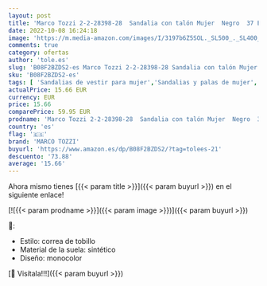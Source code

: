 ```yaml
---
layout: post
title: 'Marco Tozzi 2-2-28398-28  Sandalia con talón Mujer  Negro  37 EU'
date: 2022-10-08 16:24:18
image: 'https://m.media-amazon.com/images/I/3197b6Z5SOL._SL500_._SL400_.jpg'
comments: true
category: ofertas
author: 'tole.es'
slug: 'B08F2BZDS2-es Marco Tozzi 2-2-28398-28 Sandalia con talón Mujer Negro 37 EU'
sku: 'B08F2BZDS2-es'
tags: [ 'Sandalias de vestir para mujer','Sandalias y palas de mujer','Zapatos','Zapatos para mujer','Zapatos y complementos','marco tozzi','sandalia','🇪🇸', ]
actualPrice: 15.66 EUR
currency: EUR
price: 15.66
comparePrice: 59.95 EUR
prodname: 'Marco Tozzi 2-2-28398-28  Sandalia con talón Mujer  Negro  37 EU'
country: 'es'
flag: '🇪🇸'
brand: 'MARCO TOZZI'
buyurl: 'https://www.amazon.es/dp/B08F2BZDS2/?tag=tolees-21'
descuento: '73.88'
average: '15.66'
---
```


Ahora mismo tienes [{{< param title >}}]({{< param buyurl >}}) en el siguiente enlace!

[![{{< param prodname >}}]({{< param image >}})]({{< param buyurl >}})

🔎:

- Estilo: correa de tobillo
- Material de la suela: sintético
- Diseño: monocolor

[🛒 Visítala!!!]({{< param buyurl >}})
